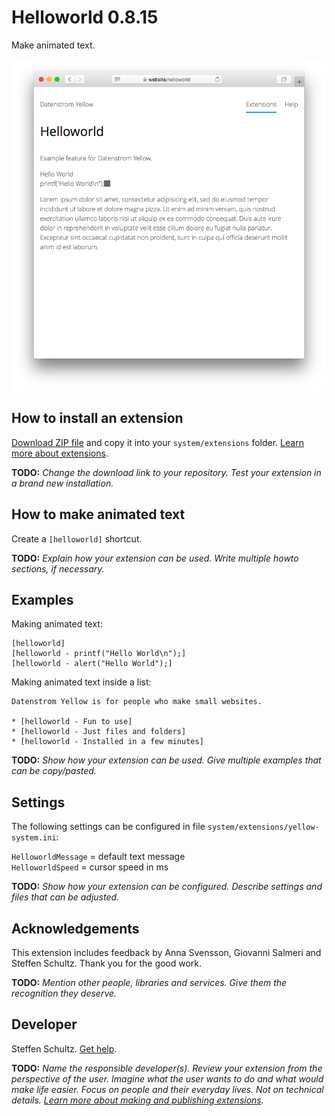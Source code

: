 # Helloworld 0.8.15

Make animated text.

<p align="center"><img src="helloworld-screenshot.png?raw=true" alt="Screenshot"></p>

## How to install an extension

[Download ZIP file](https://github.com/schulle4u/yellow-helloworld/archive/main.zip) and copy it into your `system/extensions` folder. [Learn more about extensions](https://github.com/annaesvensson/yellow-update).

**TODO:** *Change the download link to your repository. Test your extension in a brand new installation.*

## How to make animated text

Create a `[helloworld]` shortcut. 

**TODO:** *Explain how your extension can be used. Write multiple howto sections, if necessary.*

## Examples

Making animated text:

    [helloworld]
    [helloworld - printf("Hello World\n");]
    [helloworld - alert("Hello World");]  

Making animated text inside a list:

    Datenstrom Yellow is for people who make small websites.
    
    * [helloworld - Fun to use]
    * [helloworld - Just files and folders]
    * [helloworld - Installed in a few minutes]

**TODO:** *Show how your extension can be used. Give multiple examples that can be copy/pasted.*

## Settings

The following settings can be configured in file `system/extensions/yellow-system.ini`:

`HelloworldMessage` = default text message  
`HelloworldSpeed` = cursor speed in ms  

**TODO:** *Show how your extension can be configured. Describe settings and files that can be adjusted.*

## Acknowledgements

This extension includes feedback by Anna Svensson, Giovanni Salmeri and Steffen Schultz. Thank you for the good work.

**TODO:** *Mention other people, libraries and services. Give them the recognition they deserve.*

## Developer

Steffen Schultz. [Get help](https://datenstrom.se/yellow/help/).

**TODO:** *Name the responsible developer(s). Review your extension from the perspective of the user. Imagine what the user wants to do and what would make life easier. Focus on people and their everyday lives. Not on technical details. [Learn more about making and publishing extensions](https://github.com/annaesvensson/yellow-publish).*
